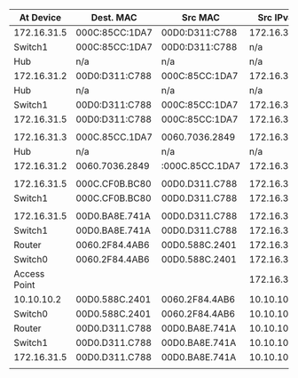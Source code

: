 
| **At Device** | **Dest. MAC**  | **Src MAC**     | **Src IPv4** | **Dest IPv4** |
| ------------- | -------------- | --------------- | ------------ | ------------- |
| 172.16.31.5   | 000C:85CC:1DA7 | 00D0:D311:C788  | 172.16.31.5  | 172.16.31.2   |
| Switch1       | 000C:85CC:1DA7 | 00D0:D311:C788  | n/a          | n/a           |
| Hub           | n/a            | n/a             | n/a          | n/a           |
| 172.16.31.2   | 00D0:D311:C788 | 000C:85CC:1DA7  | 172.16.31.2  | 172.16.31.5   |
| Hub           | n/a            | n/a             | n/a          | n/a           |
| Switch1       | 00D0:D311:C788 | 000C:85CC:1DA7  | 172.16.31.2  | 172.16.31.5   |
| 172.16.31.5   | 00D0:D311:C788 | 000C:85CC:1DA7  | 172.16.31.2  | 172.16.31.5   |
|               |                |                 |              |               |
| 172.16.31.3   | 000C.85CC.1DA7 | 0060.7036.2849  | 172.16.31.3  | 172.16.31.2   |
| Hub           | n/a            | n/a             | n/a          | n/a           |
| 172.16.31.2   | 0060.7036.2849 | :000C.85CC.1DA7 | 172.16.31.2  | 172.16.31.3   |
|               |                |                 |              |               |
| 172.16.31.5   | 000C.CF0B.BC80 | 00D0.D311.C788  | 172.16.31.5  | 172.16.31.4   |
| Switch1       | 000C.CF0B.BC80 | 00D0.D311.C788  | 172.16.31.5  | 172.16.31.4   |
|               |                |                 |              |               |
| 172.16.31.5   | 00D0.BA8E.741A | 00D0.D311.C788  | 172.16.31.5  | 10.10.10.2    |
| Switch1       | 00D0.BA8E.741A | 00D0.D311.C788  | 172.16.31.5  | 10.10.10.2    |
| Router        | 0060.2F84.4AB6 | 00D0.588C.2401  | 172.16.31.5  | 10.10.10.2    |
| Switch0       | 0060.2F84.4AB6 | 00D0.588C.2401  | 172.16.31.5  | 10.10.10.2    |
| Access Point  |                |                 | 172.16.31.5  | 10.10.10.2    |
| 10.10.10.2    | 00D0.588C.2401 | 0060.2F84.4AB6  | 10.10.10.2   | 172.16.31.5   |
| Switch0       | 00D0.588C.2401 | 0060.2F84.4AB6  | 10.10.10.2   | 172.16.31.5   |
| Router        | 00D0.D311.C788 | 00D0.BA8E.741A  | 10.10.10.2   | 172.16.31.5   |
| Switch1       | 00D0.D311.C788 | 00D0.BA8E.741A  | 10.10.10.2   | 172.16.31.5   |
| 172.16.31.5   | 00D0.D311.C788 | 00D0.BA8E.741A  | 10.10.10.2   | 172.16.31.5   |
|               |                |                 |              |               |














